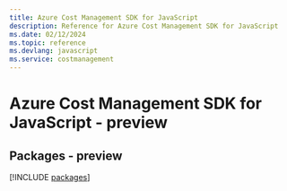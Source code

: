 ```yaml
---
title: Azure Cost Management SDK for JavaScript
description: Reference for Azure Cost Management SDK for JavaScript
ms.date: 02/12/2024
ms.topic: reference
ms.devlang: javascript
ms.service: costmanagement
---
```

# Azure Cost Management SDK for JavaScript - preview
## Packages - preview
[!INCLUDE [packages](cost-management-index.md)]